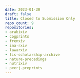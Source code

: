 ```yaml
---
date: 2023-01-30
draft: false
title: Closed to Submission Only
repo_count: 9
repositories:
- arabixiv
- cogprints
- frenxiv
- ina-rxiv
- lawarxiv
- lis-scholarship-archive
- nature-precedings
- nutrixiv
- peerj-preprints
---
```



